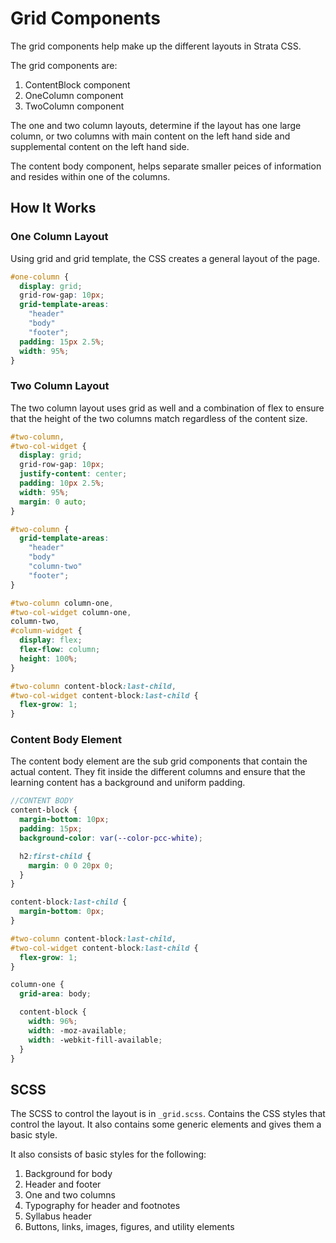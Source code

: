 # Grid Components

The grid components help make up the different layouts in Strata CSS.

The grid components are:

1. ContentBlock component
2. OneColumn component 
3. TwoColumn component

The one and two column layouts, determine if the layout has one large column, or two columns with main content on the left hand side and supplemental content on the left hand side. 

The content body component, helps separate smaller peices of information and resides within one of the columns.

## How It Works

### One Column Layout

Using grid and grid template, the CSS creates a general layout of the page.

```scss
#one-column {
  display: grid;
  grid-row-gap: 10px;
  grid-template-areas:
    "header"
    "body"
    "footer";
  padding: 15px 2.5%;
  width: 95%;
}
```

### Two Column Layout

The two column layout uses grid as well and a combination of flex to ensure that the height of the two columns match regardless of the content size.

```scss
#two-column,
#two-col-widget {
  display: grid;
  grid-row-gap: 10px;
  justify-content: center;
  padding: 10px 2.5%;
  width: 95%;
  margin: 0 auto;
}

#two-column {
  grid-template-areas:
    "header"
    "body"
    "column-two"
    "footer";
}

#two-column column-one,
#two-col-widget column-one,
column-two,
#column-widget {
  display: flex;
  flex-flow: column;
  height: 100%;
}

#two-column content-block:last-child,
#two-col-widget content-block:last-child {
  flex-grow: 1;
}
```

### Content Body Element

The content body element are the sub grid components that contain the actual content. They fit inside the different columns and ensure that the learning content has a background and uniform padding. 

```scss
//CONTENT BODY
content-block {
  margin-bottom: 10px;
  padding: 15px;
  background-color: var(--color-pcc-white);

  h2:first-child {
    margin: 0 0 20px 0;
  }
}

content-block:last-child {
  margin-bottom: 0px;
}

#two-column content-block:last-child,
#two-col-widget content-block:last-child {
  flex-grow: 1;
}

column-one {
  grid-area: body;

  content-block {
    width: 96%;
    width: -moz-available;
    width: -webkit-fill-available;
  }
}
```

## SCSS

The SCSS to control the layout is in `_grid.scss`. Contains the CSS styles that control the layout. It also contains some generic elements and gives them a basic style. 

It also consists of basic styles for the following:

1. Background for body
2. Header and footer
3. One and two columns
4. Typography for header and footnotes
5. Syllabus header
6. Buttons, links, images, figures, and utility elements 